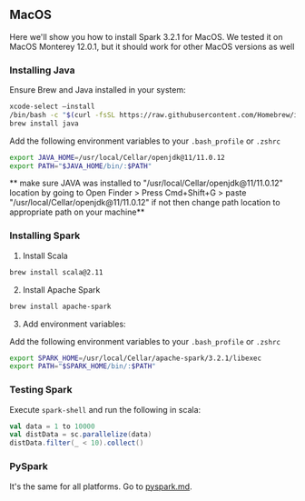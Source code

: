 
## MacOS

Here we'll show you how to install Spark 3.2.1 for MacOS.
We tested it on MacOS Monterey 12.0.1, but it should work
for other MacOS versions as well

### Installing Java

Ensure Brew and Java installed in your system:

```bash
xcode-select –install
/bin/bash -c "$(curl -fsSL https://raw.githubusercontent.com/Homebrew/install/master/install.sh)"
brew install java
```
Add the following environment variables to your `.bash_profile` or `.zshrc`
```bash
export JAVA_HOME=/usr/local/Cellar/openjdk@11/11.0.12
export PATH="$JAVA_HOME/bin/:$PATH"
```
** make sure JAVA was installed to "/usr/local/Cellar/openjdk@11/11.0.12" location by going to Open Finder > Press Cmd+Shift+G > paste "/usr/local/Cellar/openjdk@11/11.0.12" if not then change path location to appropriate path on your machine**

### Installing Spark

1. Install Scala

```bash
brew install scala@2.11
```

2. Install Apache Spark

```bash
brew install apache-spark
```

3. Add environment variables: 

Add the following environment variables to your `.bash_profile` or `.zshrc`

```bash
export SPARK_HOME=/usr/local/Cellar/apache-spark/3.2.1/libexec
export PATH="$SPARK_HOME/bin/:$PATH"
```


### Testing Spark

Execute `spark-shell` and run the following in scala:

```scala
val data = 1 to 10000
val distData = sc.parallelize(data)
distData.filter(_ < 10).collect()
```


### PySpark

It's the same for all platforms. Go to [pyspark.md](pyspark.md). 


